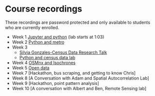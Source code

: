 # Course recordings
These recordings are password protected and only available to students who are currently enrolled.

- Week 1 [Jupyter and python](https://ucla.zoom.us/rec/share/9K8saVlYE8Z11sTygHx7AIvxJtpj_-4iRVR92UmY2FjXSJKAuU16i7ZVYWRdod6_.tXqsl2Hd_AK924i2?startTime=1632779217000) (lab starts at 1:03)
- Week 2 [Python and metro](https://ucla.zoom.us/rec/share/LbaiuSgesUWSiMhIdPZ80teu01wIFn8E5ZzlQgZMmA_gvbH81OiFXkwiKL1o0SvQ.pUgdvXdjI2N0iqjh?startTime=1633381570000)
- Week 3 
  - [Silvia Gonzales-Census Data Research Talk](https://ucla.zoom.us/rec/share/AGMJcUHP2zyNoF7UqZLRC_74ZUBI26rhiMamtMYAKbj0Z0rUGjv-8JJWnOkicMjP.07gvrW1MhsA4a_um?startTime=1633986231000)
  - [Python and census data lab](https://ucla.zoom.us/rec/share/LIszdLYCcjODjopEyzGSHbLFQq3-zmtXF5A1ze_itktUjeNtHxZSiZ5eBJ4gvn-H.ggHUU2OQNighOBaM?startTime=1633989633000)
- Week 4 [OSMnx and Isochrones](https://ucla.zoom.us/rec/share/1A1PCcNvluSH2xB3vvqe0CSoOWkC8ryhrH9I_ZD9dhYUqdwlVWOSK86w-Hg7Q4yj.RBd34iVEW0GXS_pr?startTime=1634592528000)
- Week 5 [Open data](https://ucla.zoom.us/rec/share/bmjZvoHXiTQx6o3NZMFuVO83dBm6TPwl0mqNm_gN-hJpjUJtwkb0OaWl3pgfEpjz.wwuGbnOl891nQWf_?startTime=1635195972000)
- Week 7 [Hackathon, bus scraping, and getting to know Chris]
- Week 8 [A Conversation with Adam and Spatial Autocorrelation Lab]
- Week 9 [Hackathon, point pattern analysis]
- Week 10 [A conversation with Albert and Ben, Remote Sensing lab]
